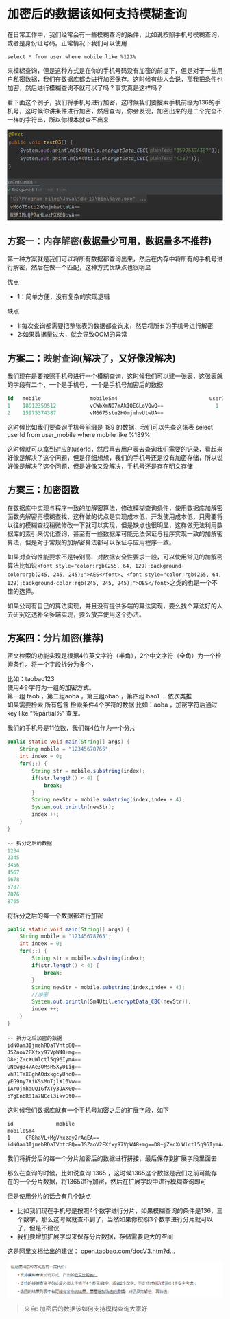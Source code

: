 # 加密后的数据该如何支持模糊查询

在日常工作中，我们经常会有一些模糊查询的条件，比如说按照手机号模糊查询，或者是身份证号码。正常情况下我们可以使用

```plsql
select * from user where mobile like %123%
```

来模糊查询，但是这种方式是在你的手机号码没有加密的前提下，但是对于一些用户私密数据，我们在数据库都会进行加密保存。这时候有些人会说，那我把条件也加密，然后进行模糊查询不就可以了吗？事实真是这样吗？

看下面这个例子，我们将手机号进行加密，这时候我们要搜索手机前缀为136的手机号，这时候你讲条件进行加密，然后查询，你会发现，加密出来的是二个完全不一样的字符串，所以你根本就查不出来

![1729508972314-33b76e35-a7dc-4dc1-9abd-a2fbb4ff1136.png](./img/QbETGpGMlch8cHNA/1729508972314-33b76e35-a7dc-4dc1-9abd-a2fbb4ff1136-486070.png)

## 方案一：**<font style="color:#404040;">内存解密</font>**(数据量少可用，数据量多不推荐)
第一种方案就是我们可以将所有数据都查询出来，然后在内存中将所有的手机号进行解密，然后在做一个匹配，这种方式优缺点也很明显

优点

+ 1：简单方便，没有复杂的实现逻辑

缺点

+ 1:每次查询都需要把整张表的数据都查询来，然后将所有的手机号进行解密
+ 2:如果数据量过大，就会导致OOM的异常

## 方案二：**<font style="color:#404040;">映射查询</font>**(解决了，又好像没解决)
我们现在是要按照手机号进行一个模糊查询，这时候我们可以建一张表，这张表就的字段有二个，一个是手机号，一个是手机号加密后的数据

```sql
id   mobile                mobileSm4                              userID
1    18912359512           vCWbXmNO7mAkIQEGLoVQwQ==                 1
2    15975374387           vM6675stu2HOmjmhvUtwUA==            			2
```

这时候比如我们要查询手机号前缀是 189 的数据，我们可以先查这张表 select userId from user_mobile where mobile like %189%

这时候就可以拿到对应的userId，然后再去用户表去查询我们需要的记录，看起来好像是解决了这个问题，但是仔细想想，我们的手机号还是没有加密存储，所以说好像是解决了这个问题，但是好像又没解决，手机号还是存在明文存储

## 方案三：加密函数
<font style="color:rgb(33, 33, 33);">在数据库中实现与程序一致的加解密算法，修改模糊查询条件，使用数据库加解密函数先解密再模糊查找，这样做的优点是实现成本低，开发使用成本低，只需要将以往的模糊查找稍微修改一下就可以实现，但是缺点也很明显，这样做无法利用数据库的索引来优化查询，甚至有一些数据库可能无法保证与程序实现一致的加解密算法，但是对于常规的加解密算法都可以保证与应用程序一致。</font>

<font style="color:rgb(33, 33, 33);">如果对查询性能要求不是特别高、对数据安全性要求一般，可以使用常见的加解密算法比如说</font>`<font style="color:rgb(255, 64, 129);background-color:rgb(245, 245, 245);">AES</font>`<font style="color:rgb(33, 33, 33);">、</font>`<font style="color:rgb(255, 64, 129);background-color:rgb(245, 245, 245);">DES</font>`<font style="color:rgb(33, 33, 33);">之类的也是一个不错的选择。</font>

<font style="color:rgb(33, 33, 33);">如果公司有自己的算法实现，并且没有提供多端的算法实现，要么找个算法好的人去研究吃透补全多端实现，要么放弃使用这个办法。</font>

## 方案四：**<font style="color:#404040;">分片加密</font>**(推荐)
密文检索的功能实现是根据4位英文字符（半角），2个中文字符（全角）为一个检索条件。将一个字段拆分为多个，

比如：taobao123  
使用4个字符为一组的加密方式。  
第一组 taob ，第二组aoba ，第三组obao ，第四组 bao1 … 依次类推  
如果需要检索 所有包含 检索条件4个字符的数据 比如：aoba ，加密字符后通过key like “%partial%” 查库。

我们的手机号是11位数，我们每4位作为一个分片

```java
public static void main(String[] args) {
    String mobile = "12345678765";
    int index = 0;
    for(;;) {
        String str = mobile.substring(index);
        if(str.length() < 4) {
            break;
        }
        String newStr = mobile.substring(index,index + 4);
        System.out.println(newStr);
        index ++;
    }
}

-- 拆分之后的数据
1234
2345
3456
4567
5678
6787
7876
8765
```

将拆分之后的每一个数据都进行加密

```java
public static void main(String[] args) {
    String mobile = "12345678765";
    int index = 0;
    for(;;) {
        String str = mobile.substring(index);
        if(str.length() < 4) {
            break;
        }
        String newStr = mobile.substring(index,index + 4);
        //加密
        System.out.println(Sm4Util.encryptData_CBC(newStr));
        index ++;
    }
}

-- 拆分之后加密的数据
idNOam3IjmehRDaTVhtc8Q==
JSZaoV2FXfxy97VpW48+mg==
D8+jZ+cXuWlctl5q96IymA==
GNcwg347Ae3OMsRSXy0Iig==
vhR1TaXEghAOdxkgcyUnqQ==
yEG9ny7XiKSsMnTjlX16Vw==
IArUjmhaUQ1GfXTy3JAK0Q==
bYgEnbR81a7NCcl3ikvGtQ==
```

这时候我们数据库就有一个手机号加密之后的扩展字段，如下

```plsql
id              mobile                                         mobileSm4                                     
1     CP8haVL+MgVhxzay2rAqEA==           idNOam3IjmehRDaTVhtc8Q==JSZaoV2FXfxy97VpW48+mg==D8+jZ+cXuWlctl5q96IymA==GNcwg347Ae3OMsRSXy0Iig==vhR1TaXEghAOdxkgcyUnqQ==yEG9ny7XiKSsMnTjlX16Vw==IArUjmhaUQ1GfXTy3JAK0Q==bYgEnbR81a7NCcl3ikvGtQ==
```

我们将拆分后的每一个分片加密后的数据进行拼接，最后保存到扩展字段里面去

那么在查询的时候，比如说查询 1365 ，这时候1365这个数据是我们之前可能存在的一个分片数据，将1365进行加密，然后在扩展字段中进行模糊查询即可

但是使用分片的话会有几个缺点

+ 比如我们现在手机号是按照4个数字进行分片，如果模糊查询的条件是136，三个数字，那么这时候就查不到了，当然如果你按照3个数字进行分片就可以了，但是不建议
+ 我们要增加扩展字段来保存分片数据，存储需要更大的空间

这是阿里文档给出的建议： [open.taobao.com/docV3.htm?d…](https://link.juejin.cn/?target=https%3A%2F%2Fopen.taobao.com%2FdocV3.htm%3FdocId%3D106213%26docType%3D1)

![1729500107388-110bfeb1-313f-4217-95a3-81155230f986.png](./img/QbETGpGMlch8cHNA/1729500107388-110bfeb1-313f-4217-95a3-81155230f986-815848.png)



> 来自: 加密后的数据该如何支持模糊查询大家好
>

